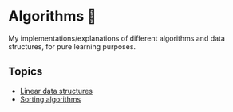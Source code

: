 # Algorithms 🤖

My implementations/explanations of different algorithms and data structures, for
pure learning purposes.

## Topics

- [Linear data structures](./linear-data-structures/README.md)
- [Sorting algorithms](./sorting/README.md)
